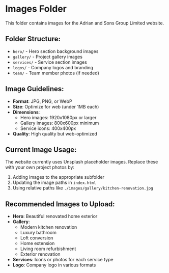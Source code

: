 # Images Folder

This folder contains images for the Adrian and Sons Group Limited website.

## Folder Structure:
- `hero/` - Hero section background images
- `gallery/` - Project gallery images
- `services/` - Service section images
- `logos/` - Company logos and branding
- `team/` - Team member photos (if needed)

## Image Guidelines:
- **Format**: JPG, PNG, or WebP
- **Size**: Optimize for web (under 1MB each)
- **Dimensions**: 
  - Hero images: 1920x1080px or larger
  - Gallery images: 800x600px minimum
  - Service icons: 400x400px
- **Quality**: High quality but web-optimized

## Current Image Usage:
The website currently uses Unsplash placeholder images. Replace these with your own project photos by:
1. Adding images to the appropriate subfolder
2. Updating the image paths in `index.html`
3. Using relative paths like `./images/gallery/kitchen-renovation.jpg`

## Recommended Images to Upload:
- **Hero**: Beautiful renovated home exterior
- **Gallery**: 
  - Modern kitchen renovation
  - Luxury bathroom
  - Loft conversion
  - Home extension
  - Living room refurbishment
  - Exterior renovation
- **Services**: Icons or photos for each service type
- **Logo**: Company logo in various formats 